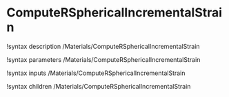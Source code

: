 <!-- MOOSE Documentation Stub: Remove this when content is added. -->

# ComputeRSphericalIncrementalStrain
!syntax description /Materials/ComputeRSphericalIncrementalStrain

!syntax parameters /Materials/ComputeRSphericalIncrementalStrain

!syntax inputs /Materials/ComputeRSphericalIncrementalStrain

!syntax children /Materials/ComputeRSphericalIncrementalStrain
